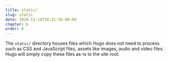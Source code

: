 ```yaml
---
title: static/
slug: static
date: 2020-12-14T20:21:56-08:00
chapter: b
order: 6
---
```


The `static/` directory houses files which Hugo does not need to process such as CSS and JavaScript files, assets like images, audio and video files. Hugo will simply copy these files as-is to the site root.
